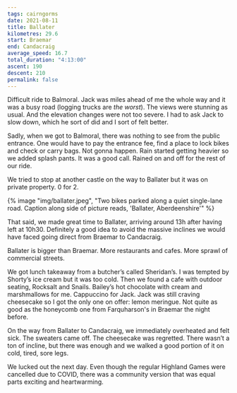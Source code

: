 ```yaml
---
tags: cairngorms
date: 2021-08-11
title: Ballater
kilometres: 29.6
start: Braemar
end: Candacraig
average_speed: 16.7
total_duration: "4:13:00"
ascent: 190
descent: 210
permalink: false
---
```


Difficult ride to Balmoral. Jack was miles ahead of me the whole way and it was a busy road (logging trucks are _the worst_). The views were stunning as usual. And the elevation changes were not too severe. I had to ask Jack to slow down, which he sort of did and I sort of felt better.

Sadly, when we got to Balmoral, there was nothing to see from the public entrance. One would have to pay the entrance fee, find a place to lock bikes and check or carry bags. Not gonna happen. Rain started getting heavier so we added splash pants. It was a good call. Rained on and off for the rest of our ride.

We tried to stop at another castle on the way to Ballater but it was on private property. 0 for 2.

{% image "img/ballater.jpeg", "Two bikes parked along a quiet single-lane road. Caption along side of picture reads, 'Ballater, Aberdeenshire'" %}

That said, we made great time to Ballater, arriving around 13h after having left at 10h30. Definitely a good idea to avoid the massive inclines we would have faced going direct from Braemar to Candacraig.

Ballater is bigger than Braemar. More restaurants and cafes. More sprawl of commercial streets.

We got lunch takeaway from a butcher’s called Sheridan’s. I was tempted by Shorty’s ice cream but it was too cold. Then we found a cafe with outdoor seating, Rocksalt and Snails. Bailey’s hot chocolate with cream and marshmallows for me. Cappuccino for Jack. Jack was still craving cheesecake so I got the only one on offer: lemon meringue. Not quite as good as the honeycomb one from Farquharson's in Braemar the night before.

On the way from Ballater to Candacraig, we immediately overheated and felt sick. The sweaters came off. The cheesecake was regretted. There wasn’t a ton of incline, but there was enough and we walked a good portion of it on cold, tired, sore legs.

We lucked out the next day. Even though the regular Highland Games were cancelled due to COVID, there was a community version that was equal parts exciting and heartwarming.
